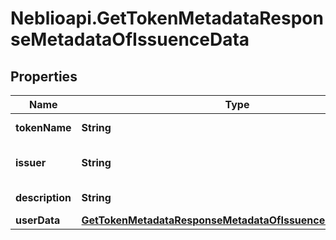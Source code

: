 # Neblioapi.GetTokenMetadataResponseMetadataOfIssuenceData

## Properties
Name | Type | Description | Notes
------------ | ------------- | ------------- | -------------
**tokenName** | **String** | Token symbol | [optional] 
**issuer** | **String** | Name of token issuer | [optional] 
**description** | **String** | Token description | [optional] 
**userData** | [**GetTokenMetadataResponseMetadataOfIssuenceDataUserData**](GetTokenMetadataResponseMetadataOfIssuenceDataUserData.md) |  | [optional] 


